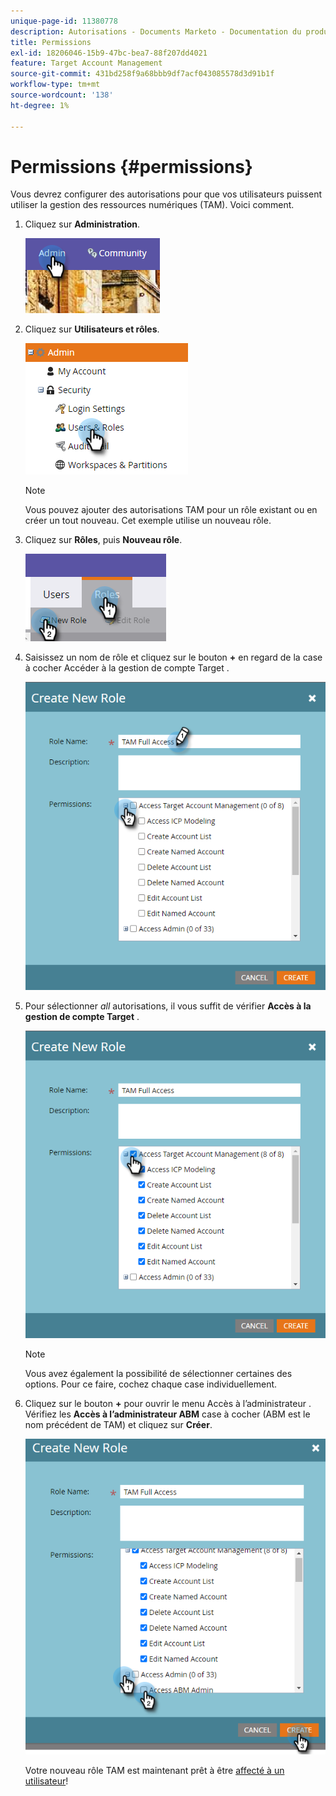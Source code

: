 ```yaml
---
unique-page-id: 11380778
description: Autorisations - Documents Marketo - Documentation du produit
title: Permissions
exl-id: 18206046-15b9-47bc-bea7-88f207dd4021
feature: Target Account Management
source-git-commit: 431bd258f9a68bbb9df7acf043085578d3d91b1f
workflow-type: tm+mt
source-wordcount: '138'
ht-degree: 1%

---
```


# Permissions {#permissions}

Vous devrez configurer des autorisations pour que vos utilisateurs puissent utiliser la gestion des ressources numériques (TAM). Voici comment.

1. Cliquez sur **Administration**.

   ![](assets/one-2.png)

1. Cliquez sur **Utilisateurs et rôles**.

   ![](assets/two-2.png)

   >[!NOTE]
   >
   >Vous pouvez ajouter des autorisations TAM pour un rôle existant ou en créer un tout nouveau. Cet exemple utilise un nouveau rôle.

1. Cliquez sur **Rôles**, puis **Nouveau rôle**.

   ![](assets/three-2.png)

1. Saisissez un nom de rôle et cliquez sur le bouton **+** en regard de la case à cocher Accéder à la gestion de compte Target .

   ![](assets/permissions-4.png)

1. Pour sélectionner _all_ autorisations, il vous suffit de vérifier **Accès à la gestion de compte Target** .

   ![](assets/permissions-5.png)

   >[!NOTE]
   >
   >Vous avez également la possibilité de sélectionner certaines des options. Pour ce faire, cochez chaque case individuellement.

1. Cliquez sur le bouton **+** pour ouvrir le menu Accès à l’administrateur . Vérifiez les **Accès à l’administrateur ABM** case à cocher (ABM est le nom précédent de TAM) et cliquez sur **Créer**.

   ![](assets/permissions-6.png)

   Votre nouveau rôle TAM est maintenant prêt à être [affecté à un utilisateur](/help/marketo/product-docs/administration/users-and-roles/managing-user-roles-and-permissions.md#assign-roles-to-a-user)!

